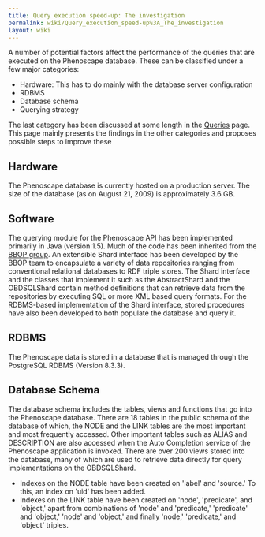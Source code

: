 ```yaml
---
title: Query execution speed-up: The investigation
permalink: wiki/Query_execution_speed-up%3A_The_investigation
layout: wiki
---
```


A number of potential factors affect the performance of the queries that
are executed on the Phenoscape database. These can be classified under a
few major categories:

- Hardware: This has to do mainly with the database server configuration
- RDBMS
- Database schema
- Querying strategy

The last category has been discussed at some length in the
<a href="Queries" class="wikilink" title="Queries">Queries</a> page.
This page mainly presents the findings in the other categories and
proposes possible steps to improve these

## Hardware

The Phenoscape database is currently hosted on a production server. The
size of the database (as on August 21, 2009) is approximately 3.6 GB.

## Software

The querying module for the Phenoscape API has been implemented
primarily in Java (version 1.5). Much of the code has been inherited
from the [BBOP group](http://www.berkeleybop.org/). An extensible Shard
interface has been developed by the BBOP team to encapsulate a variety
of data repositories ranging from conventional relational databases to
RDF triple stores. The Shard interface and the classes that implement it
such as the AbstractShard and the OBDSQLShard contain method definitions
that can retrieve data from the repositories by executing SQL or more
XML based query formats. For the RDBMS-based implementation of the Shard
interface, stored procedures have also been developed to both populate
the database and query it.

## RDBMS

The Phenoscape data is stored in a database that is managed through the
PostgreSQL RDBMS (Version 8.3.3).

## Database Schema

The database schema includes the tables, views and functions that go
into the Phenoscape database. There are 18 tables in the public schema
of the database of which, the NODE and the LINK tables are the most
important and most frequently accessed. Other important tables such as
ALIAS and DESCRIPTION are also accessed when the Auto Completion service
of the Phenoscape application is invoked. There are over 200 views
stored into the database, many of which are used to retrieve data
directly for query implementations on the OBDSQLShard.

- Indexes on the NODE table have been created on 'label' and 'source.'
  To this, an index on 'uid' has been added.
- Indexes on the LINK table have been created on 'node', 'predicate',
  and 'object,' apart from combinations of 'node' and 'predicate,'
  'predicate' and 'object,' 'node' and 'object,' and finally 'node,'
  'predicate,' and 'object' triples.
